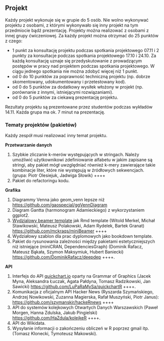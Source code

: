 ## Projekt

Każdy projekt wykonuje się w grupie do 5 osób. Nie wolno wykonywać projektu z osobami, z którymi wykonywało się inny projekt na tym przedmiocie bądź prezentację. Projekty można realizować z osobami z innej grupy ćwiczeniowej. Za każdy projekt można otrzymać do 25 punktów z czego:
 
 - 1 punkt za konsultację projektu podczas spotkania projektowego 07.11 i 2 punkty za konsultacje podczas spotkania projektowego 17.10 i 24.10. Za każdą konsultację uznaje się przedyskutowanie z prowadzącym postępów w pracy nad projektem podczas spotkania projektowego. W ciągu jednego spotkania nie można zdobyć więcej niż 1 punkt.
 - od 0 do 10 punktów za poprawność techniczną projektu (np. dobrze skomentowany, udokumentowany i przetestowany kod).
 - od 0 do 5 punktów za dodatkowy wysiłek włożony w projekt (np. porównanie z innymi, istniejącymi rozwiązaniami).
 - od 0 do 5 punktów za ciekawą prezentację projektu.  

Rezultaty projektu są prezentowane przez studentów podczas wykładów 14.11. Każda grupa ma ok. 7 minut na prezentację. 


### Tematy projektów (pakietów)

Każdy zespół musi realizować inny temat projektu.

**Przetwarzanie danych**

1. Szybkie zliczanie k-merów występujących w stringach. Należy umożliwić użytkownikowi zdefiniowanie alfabetu w jakim zapisane są stringi, aby pakiet mógł uwzględniać również k-mery zawierające takie kombinacje liter, które nie występują w źródłowych sekwencjach. (grupa: Piotr Olesiejuk, Jadwiga Słowik) ++++
2. Pakiet do refactoringu kodu.

**Grafika**

1. Diagrammy Venna jako geom_venn lepsze niż https://github.com/gaospecial/ggVennDiagram
2. Diagram Gantta (harmonogram Adamieckiego) z wykorzystaniem ggplot2.
3. [Wydzialowy beamer template](https://www.promocja.pw.edu.pl/content/download/706/4011/file/Wydzial%20Matematyki%20i%20Nauk%20Informacyjnych.zip) jak Rmd template (Witold Merkel, Michał Stawikowski, Mateusz Polakowski, Adam Rydelek, Bartek Granat) https://github.com/mckraqs/miniBeamer ++++ 
4. Wydziałowy szablon dla prac dyplomowych jako bookdown template.
5. Pakiet do rysunowania zależności między pakietami estetyczniejszych niż istniejące (miniCRAN, DependenciesGraph) (Dominik Rafacz, Mateusz Bąkała, Szymon Maksymiuk, Hubert  Baniecki) https://github.com/DominikRafacz/deepdep ++++. 

**API**

1. Interfejs do API [quickchart.io](https://quickchart.io/) oparty na Grammar of Graphics (Jacek Myna, Aleksandra Łuczak, Agata Pałdyna, Tomasz Radzikowski, Jan Sawicki) https://github.com/LuPaRaMySa/quickchartR ++++.  
2. Komunikacja z oficjalnym API Hacker News (Ryszarda Szymańskiego, Andrzej Nowikowski, Zuzanna Magierska, Rafał Muszyński, Piotr Janus): https://github.com/szymanskir/hackeRnews ++++
3. API do systemów kolejkowych Otwartych Danych Warszawskich (Paweł Morgen, Hanna Zdulska, Jakub Pingielski) https://github.com/HaZdula/kolejkeR ++++.
4. API do Wikidata.
5. Wysyłanie informacji o zakończeniu obliczeń w R poprzez gmail itp. (Tomasz Klonecki, Tymoteusz Makowski).

